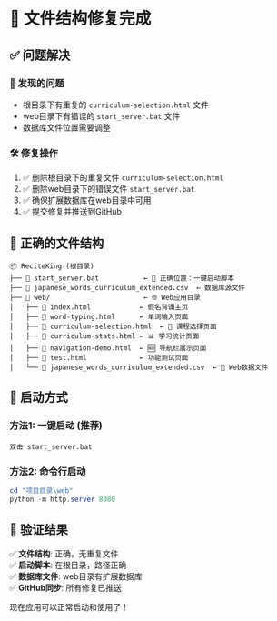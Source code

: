 # 🔧 文件结构修复完成

## ✅ 问题解决

### 🚨 发现的问题
- 根目录下有重复的 `curriculum-selection.html` 文件
- web目录下有错误的 `start_server.bat` 文件
- 数据库文件位置需要调整

### 🛠️ 修复操作
1. ✅ 删除根目录下的重复文件 `curriculum-selection.html`
2. ✅ 删除web目录下的错误文件 `start_server.bat`
3. ✅ 确保扩展数据库在web目录中可用
4. ✅ 提交修复并推送到GitHub

## 📁 正确的文件结构

```
📦 ReciteKing (根目录)
├── 📄 start_server.bat           ← 🎯 正确位置：一键启动脚本
├── 📄 japanese_words_curriculum_extended.csv  ← 数据库源文件
├── 📂 web/                       ← 🌐 Web应用目录
│   ├── 📄 index.html            ← 假名背诵主页
│   ├── 📄 word-typing.html      ← 单词输入页面
│   ├── 📄 curriculum-selection.html  ← 🎯 课程选择页面
│   ├── 📄 curriculum-stats.html ← 📊 学习统计页面
│   ├── 📄 navigation-demo.html  ← 🆕 导航栏展示页面
│   ├── 📄 test.html             ← 功能测试页面
│   └── 📄 japanese_words_curriculum_extended.csv  ← 🎯 Web数据文件
```

## 🚀 启动方式

### 方法1: 一键启动 (推荐)
```batch
双击 start_server.bat
```

### 方法2: 命令行启动
```powershell
cd "项目目录\web"
python -m http.server 8080
```

## 🎉 验证结果

✅ **文件结构**: 正确，无重复文件  
✅ **启动脚本**: 在根目录，路径正确  
✅ **数据库文件**: web目录有扩展数据库  
✅ **GitHub同步**: 所有修复已推送  

现在应用可以正常启动和使用了！
